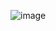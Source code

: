 ![image](https://user-images.githubusercontent.com/53336715/81496118-cc80c500-92d2-11ea-9872-e4a81df8e322.png)

